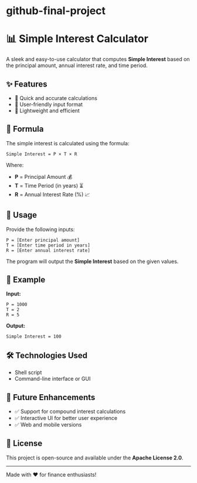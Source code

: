 # github-final-project
# 📊 Simple Interest Calculator

A sleek and easy-to-use calculator that computes **Simple Interest** based on the principal amount, annual interest rate, and time period.

## ✨ Features
- 🔹 Quick and accurate calculations
- 🔹 User-friendly input format
- 🔹 Lightweight and efficient

## 📝 Formula
The simple interest is calculated using the formula:
```plaintext
Simple Interest = P × T × R
```
Where:
- **P** = Principal Amount 💰
- **T** = Time Period (in years) ⏳
- **R** = Annual Interest Rate (%) 📈

## 🚀 Usage
Provide the following inputs:
```
P = [Enter principal amount]
T = [Enter time period in years]
R = [Enter annual interest rate]
```
The program will output the **Simple Interest** based on the given values.

## 📌 Example
**Input:**
```
P = 1000
T = 2
R = 5
```
**Output:**
```
Simple Interest = 100
```

## 🛠 Technologies Used
- Shell script
- Command-line interface or GUI

## 🎯 Future Enhancements
- ✅ Support for compound interest calculations
- ✅ Interactive UI for better user experience
- ✅ Web and mobile versions

## 📜 License
This project is open-source and available under the **Apache License 2.0**.

---
Made with ❤️ for finance enthusiasts!

